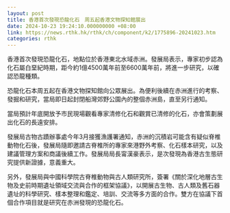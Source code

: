 ```yaml
---
layout: post
title: 香港首次發現恐龍化石　周五起香港文物探知館展出
date: 2024-10-23 19:24:10.000000000 +08:00
link: https://news.rthk.hk/rthk/ch/component/k2/1775896-20241023.htm
categories: rthk
---
```


香港首次發現恐龍化石，地點位於香港東北水域赤洲。發展局表示，專家初步認為化石屬白堊紀時期，距今約1億4500萬年前至6600萬年前，將進一步研究，以確認恐龍種類。

恐龍化石本周五起在香港文物探知館向公眾展出。為便利後續在赤洲進行的考察、發掘和研究，當局即日起封閉船灣郊野公園內的整個赤洲島，直至另行通知。

當局預計年底開放予市民現場觀看專家清修化石和觀賞已清修的化石，亦會策劃展出化石的長遠安排。

發展局古物古蹟辦事處今年3月接獲漁護署通知，赤洲的沉積岩可能含有疑似脊椎動物化石後，發展局隨即邀請古脊椎所的專家來港野外考察、化石樣本研究，以及建議管理方案和商議後續工作。發展局局長甯漢豪表示，是次發現為香港古生態研究提供新證據，意義重大。

另外，發展局與中國科學院古脊椎動物與古人類研究所，簽署《關於深化地層古生物及史前時期遺址領域交流與合作的框架協議》，以開展古生物、古人類及舊石器遺址的科學研究、樣本整理和鑑定、培訓、交流等多方面的合作。雙方在協議下首個合作項目就是研究在赤洲發現的恐龍化石。
